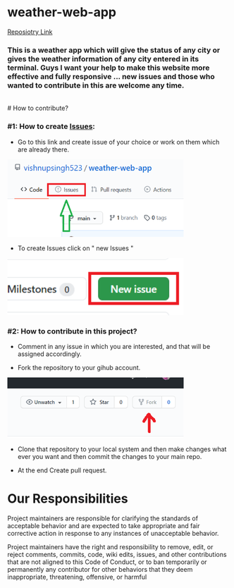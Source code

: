 # weather-web-app

<a href="https://github.com/vishnupsingh523/weather-web-app">Reposiotry Link</a>

<h3>This is a weather app which will give the status of any city or gives the weather information of any city entered in its terminal.
Guys I want your help to make this website more effective and fully responsive ... new issues and those who wanted to contribute in this are welcome any time.
</h2>

<br>
# How to contribute?

<h3>#1: How to create <a href="https://github.com/vishnupsingh523/weather-web-app/issues">Issues</a>:</h3>

- Go to this link and create issue of your choice or work on them which are already there.
<img src="images/issues.png" width=400>

- To create Issues click on " new Issues "
<img src="images/newIssues.png" width=400>

<br>

<h3>#2: How to contribute in this project?</h3>

- Comment in any issue in which you are interested, and that will be assigned accordingly.

- Fork the repository to your gihub account.
<img src="images/fork.png" width=400>

- Clone that repository to your local system and then make changes what ever you want and then commit the changes to your main repo.

- At the end Create pull request.

# Our Responsibilities

Project maintainers are responsible for clarifying the standards of acceptable behavior and are expected to take appropriate and fair corrective action in response to any instances of unacceptable behavior.

Project maintainers have the right and responsibility to remove, edit, or reject comments, commits, code, wiki edits, issues, and other contributions that are not aligned to this Code of Conduct, or to ban temporarily or permanently any contributor for other behaviors that they deem inappropriate, threatening, offensive, or harmful